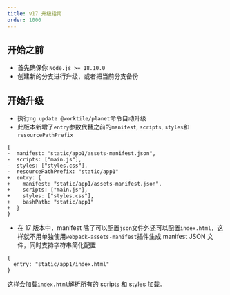 ```yaml
---
title: v17 升级指南
order: 1000
---
```


## 开始之前
- 首先确保你 `Node.js >= 18.10.0`
- 创建新的分支进行升级，或者把当前分支备份

## 开始升级
- 执行`ng update @worktile/planet`命令自动升级
- 此版本新增了`entry`参数代替之前的`manifest`, `scripts`, `styles`和`resourcePathPrefix`

```
{
-  manifest: "static/app1/assets-manifest.json",
-  scripts: ["main.js"],
-  styles: ["styles.css"],
-  resourcePathPrefix: "static/app1"
+  entry: {
+    manifest: "static/app1/assets-manifest.json",
+    scripts: ["main.js"],
+    styles: ["styles.css"],
+    bashPath: "static/app1"
+  }
}
```
- 在 17 版本中，manifest 除了可以配置`json`文件外还可以配置`index.html`，这样就不用单独使用`webpack-assets-manifest`插件生成 manifest JSON 文件，同时支持字符串简化配置
```
{
  entry: "static/app1/index.html"
}
```
这样会加载`index.html`解析所有的 scripts 和 styles 加载。
